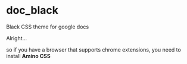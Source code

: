 # doc_black
Black CSS theme for google docs

Alright...

so if you have a browser that supports chrome extensions, you need
to install **Amino CSS**

